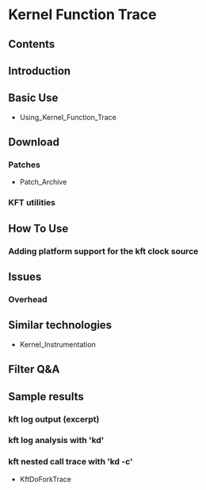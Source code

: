 # Kernel Function Trace
## Contents
## Introduction
## Basic Use
* Using_Kernel_Function_Trace
## Download
### Patches
* Patch_Archive
### KFT utilities
## How To Use
### Adding platform support for the kft clock source
## Issues
### Overhead
## Similar technologies
* Kernel_Instrumentation
## Filter Q&A
## Sample results
### kft log output (excerpt)
### kft log analysis with 'kd'
### kft nested call trace with 'kd -c'
* KftDoForkTrace
